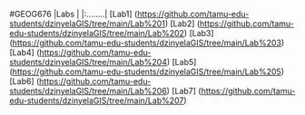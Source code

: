 #GEOG676
|Labs    |
|:........|
[Lab1] (https://github.com/tamu-edu-students/dzinyelaGIS/tree/main/Lab%201)
[Lab2] (https://github.com/tamu-edu-students/dzinyelaGIS/tree/main/Lab%202)
[Lab3] (https://github.com/tamu-edu-students/dzinyelaGIS/tree/main/Lab%203)
[Lab4] (https://github.com/tamu-edu-students/dzinyelaGIS/tree/main/Lab%204)
[Lab5] (https://github.com/tamu-edu-students/dzinyelaGIS/tree/main/Lab%205)
[Lab6] (https://github.com/tamu-edu-students/dzinyelaGIS/tree/main/Lab%206)
[Lab7] (https://github.com/tamu-edu-students/dzinyelaGIS/tree/main/Lab%207)